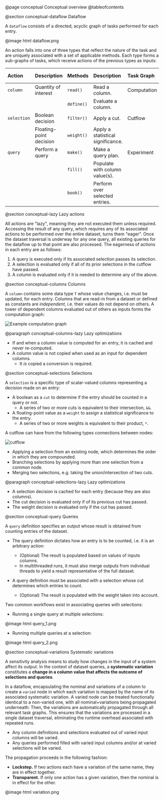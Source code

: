 @page conceptual Conceptual overview
@tableofcontents

@section conceptual-dataflow Dataflow

A `dataflow` consists of a directed, acyclic graph of tasks performed for each entry.

@image html dataflow.png

An action falls into one of three types that reflect the nature of the task and are uniquely associated with a set of applicable methods.
Each type forms a sub-graphs of tasks, which receive actions of the previous types as inputs:

| Action | Description | Methods | Description | Task Graph | Input actions |
| :--- | :-- | :-- | :-- | :-- | :-- | 
| `column` | Quantity of interest | `read()` | Read a column. | Computation | -- |
| | | `define()` | Evaluate a column. | | |
| `selection` | Boolean decision | `filter()` | Apply a cut. | Cutflow | `column` |
| | Floating-point decision | `weight()` | Apply a statistical significance. | | |
| `query` | Perform a query | `make()` | Make a query plan. | Experiment | `column` & `selection` |
| | | `fill()` | Populate with column value(s). | | |
| | | `book()` | Perform over selected entries. | | |

@section conceptual-lazy Lazy actions

All actions are "lazy", meaning they are not executed them unless required.
Accessing the result of any query, which requires any of its associated actions to be performed over the entire dataset, turns them "eager".
Once the dataset traversal is underway for any one query, all existing queries for the dataflow up to that point are also processed.
The eagerness of actions in each entry are as follows:

1. A query is executed only if its associated selection passes its selection.
2. A selection is evaluated only if all of its prior selections in the cutflow have passed.
3. A column is evaluated only if it is needed to determine any of the above.

@section conceptual-columns Columns

A `column` contains some data type `T` whose value changes, i.e. must be updated, for each entry.
Columns that are read-in from a dataset or defined as constants are *independent*, i.e. their values do not depend on others.
A tower of dependent columns evaluated out of others as inputs forms the computation graph:

![Example computation graph](./computation.png)

@paragraph conceptual-columns-lazy Lazy optimizations
- If and when a column value is computed for an entry, it is cached and never re-computed.
- A column value is not copied when used as an input for dependent columns.
    - It *is* copied a conversion is required.

@section conceptual-selections Selections

A `selection` is a specific type of scalar-valued columns representing a decision made on an entry:

- A boolean as a `cut` to determine if the entry should be counted in a query or not.
    - A series of two or more cuts is equivalent to their intersection, `&&`.
- A floating-point value as a `weight` to assign a statistical significance to the entry.
    - A series of two or more weights is equivalent to their product, `*`.

A cutflow can have from the following types connections between nodes:

![cutflow](./cutflow.png)

- Applying a selection from an existing node, which determines the order in which they are compounded.
- Branching selections by applying more than one selection from a common node.
- Merging two selections, e.g. taking the union/intersection of two cuts.

@paragraph conceptual-selections-lazy Lazy optimizations
- A selection decision is cached for each entry (because they are also columns).
- The cut decision is evaluated only if of its previous cut has passed.
- The weight decision is evaluated only if the cut has passed.

@section conceptual-query Queries

A `query` definition specifies an output whose result is obtained from counting entries of the dataset.

- The query definition dictates how an entry is to be counted, i.e. it is an arbitrary action:
    - (Optional) The result is populated based on values of inputs columns.
    - In multithreaded runs, it must also merge outputs from individual threads to yield a result representative of the full dataset.

- A query definition must be associated with a selection whose cut determines which entries to count.
    - (Optional) The result is populated with the weight taken into account.

Two common workflows exist in associating queries with selections:

- Running a single query at multiple selections:

@image html query_1.png

- Running multiple queries at a selection:

@image html query_2.png

@section conceptual-variations Systematic variations

A sensitivity analysis means to study how changes in the input of a system affect its output. In the context of dataset queries, a **systematic variation** constitutes a __change in a column value that affects the outcome of selections and queries__.

In a dataflow, encapsulating the nominal and variations of a column to create a `varied` node in which each variation is mapped by the name of its associated systematic variation.
A varied node can be treated functionally identical to a non-varied one, with all nominal+variations being propagated underneath:
Then, the variations are automatically propagated through all relevant task graphs.
This ensures that the variations are processed in a single dataset traversal, eliminating the runtime overhead associated with repeated runs.

- Any column definitions and selections evaluated out of varied input columns will be varied.
- Any queries performed filled with varied input columns and/or at varied selections will be varied.

The propagation proceeds in the following fashion:

- **Lockstep.** If two actions each have a variation of the same name, they are in effect together.
- **Transparent.** If only one action has a given variation, then the nominal is in effect for the other.

@image html variation.png
